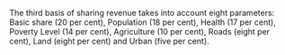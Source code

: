 The third basis of sharing revenue takes into account eight parameters: Basic share (20 per cent), Population (18 per cent), Health (17 per cent), Poverty Level (14 per cent), Agriculture (10 per cent), Roads (eight per cent), Land (eight per cent) and Urban (five per cent).
